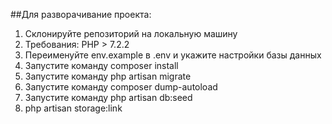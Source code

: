 ##Для разворачивание проекта:
1. Склонируйте репозиторий на локальную машину
2. Требования: PHP > 7.2.2
3. Переименуйте env.example в .env и укажите настройки базы данных
4. Запустите команду composer install
5. Запустите команду php artisan migrate
6. Запустите команду composer dump-autoload
7. Запустите команду php artisan db:seed
8. php artisan storage:link